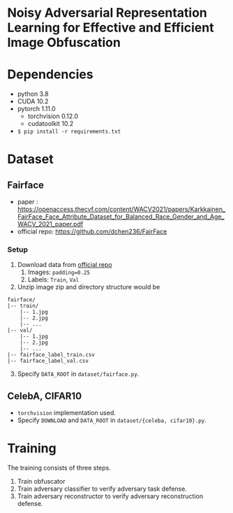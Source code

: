 # Noisy Adversarial Representation Learning for Effective and Efficient Image Obfuscation

# Dependencies
- python 3.8
- CUDA 10.2
- pytorch 1.11.0
    - torchvision 0.12.0
    - cudatoolkit 10.2
- `$ pip install -r requirements.txt`

# Dataset
## Fairface
- paper : https://openaccess.thecvf.com/content/WACV2021/papers/Karkkainen_FairFace_Face_Attribute_Dataset_for_Balanced_Race_Gender_and_Age_WACV_2021_paper.pdf
- official repo: https://github.com/dchen236/FairFace

### Setup
1. Download data from [official repo](https://github.com/dchen236/FairFace#data)
    1. Images: `padding=0.25`
    2. Labels: `Train`, `Val`
2. Unzip image zip and directory structure would be
```
fairface/
|-- train/
    |-- 1.jpg
    |-- 2.jpg
    |-- ...
|-- val/
    |-- 1.jpg
    |-- 2.jpg
    |-- ...
|-- fairface_label_train.csv
|-- fairface_label_val.csv
```
3. Specify `DATA_ROOT` in `dataset/fairface.py`.

## CelebA, CIFAR10
- `torchvision` implementation used.
- Specify `DOWNLOAD` and `DATA_ROOT` in  `dataset/{celeba, cifar10}.py`.


# Training
The training consists of three steps.
1. Train obfuscator 
2. Train adversary classifier to verify adversary task defense.
3. Train adversary reconstructor to verify adversary reconstruction defense.